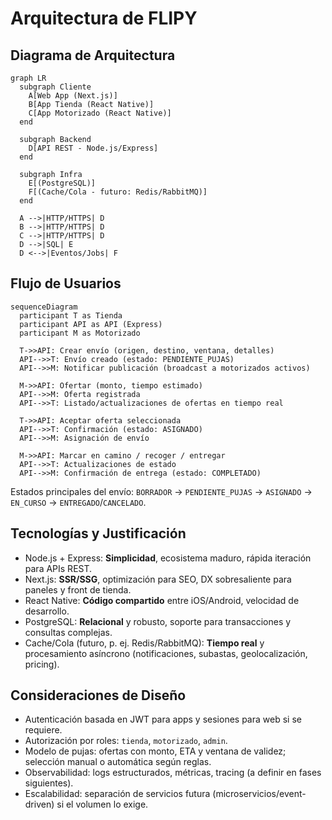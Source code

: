 # Arquitectura de FLIPY

## Diagrama de Arquitectura
```mermaid
graph LR
  subgraph Cliente
    A[Web App (Next.js)]
    B[App Tienda (React Native)]
    C[App Motorizado (React Native)]
  end

  subgraph Backend
    D[API REST - Node.js/Express]
  end

  subgraph Infra
    E[(PostgreSQL)]
    F[(Cache/Cola - futuro: Redis/RabbitMQ)]
  end

  A -->|HTTP/HTTPS| D
  B -->|HTTP/HTTPS| D
  C -->|HTTP/HTTPS| D
  D -->|SQL| E
  D <-->|Eventos/Jobs| F
```

## Flujo de Usuarios
```mermaid
sequenceDiagram
  participant T as Tienda
  participant API as API (Express)
  participant M as Motorizado

  T->>API: Crear envío (origen, destino, ventana, detalles)
  API-->>T: Envío creado (estado: PENDIENTE_PUJAS)
  API-->>M: Notificar publicación (broadcast a motorizados activos)

  M->>API: Ofertar (monto, tiempo estimado)
  API-->>M: Oferta registrada
  API-->>T: Listado/actualizaciones de ofertas en tiempo real

  T->>API: Aceptar oferta seleccionada
  API-->>T: Confirmación (estado: ASIGNADO)
  API-->>M: Asignación de envío

  M->>API: Marcar en camino / recoger / entregar
  API-->>T: Actualizaciones de estado
  API-->>M: Confirmación de entrega (estado: COMPLETADO)
```

Estados principales del envío: `BORRADOR` → `PENDIENTE_PUJAS` → `ASIGNADO` → `EN_CURSO` → `ENTREGADO`/`CANCELADO`.

## Tecnologías y Justificación
- Node.js + Express: **Simplicidad**, ecosistema maduro, rápida iteración para APIs REST.
- Next.js: **SSR/SSG**, optimización para SEO, DX sobresaliente para paneles y front de tienda.
- React Native: **Código compartido** entre iOS/Android, velocidad de desarrollo.
- PostgreSQL: **Relacional** y robusto, soporte para transacciones y consultas complejas.
- Cache/Cola (futuro, p. ej. Redis/RabbitMQ): **Tiempo real** y procesamiento asíncrono (notificaciones, subastas, geolocalización, pricing).

## Consideraciones de Diseño
- Autenticación basada en JWT para apps y sesiones para web si se requiere.
- Autorización por roles: `tienda`, `motorizado`, `admin`.
- Modelo de pujas: ofertas con monto, ETA y ventana de validez; selección manual o automática según reglas.
- Observabilidad: logs estructurados, métricas, tracing (a definir en fases siguientes).
- Escalabilidad: separación de servicios futura (microservicios/event-driven) si el volumen lo exige.


